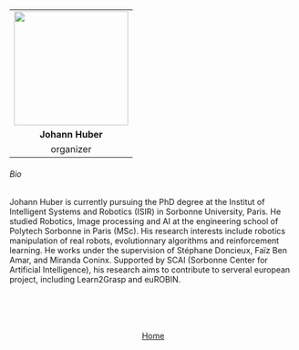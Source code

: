 ---
---

<br>
<br>

<table>
  <tr>
    <td style="text-align: center"><img src="https://www.zupimages.net/up/23/11/5wat.jpg" style="width:200px;height:200px;"></td>
  </tr>
  <tr>
    <td style="text-align: center"><b>Johann Huber</b></td>
  </tr>
  <tr>
    <td style="text-align: center">organizer</td>
  </tr>
</table>


###### Bio

Johann Huber is currently pursuing the PhD degree at the Institut of Intelligent Systems and Robotics (ISIR) in Sorbonne University, Paris. 
He studied Robotics, Image processing and AI at the engineering school of Polytech Sorbonne in Paris (MSc). His research interests include robotics manipulation of real robots, evolutionnary algorithms and reinforcement learning. He works under the supervision of Stéphane Doncieux, Faïz Ben Amar, and Miranda Coninx. Supported by SCAI (Sorbonne Center for Artificial Intelligence), his research aims to contribute to serveral european project, including Learn2Grasp and euROBIN.

<br>
<br>
<br>
<br>

<div align="center">
	<a href="http://127.0.0.1:4000/">Home</a>
</div>

<br>
<br>
